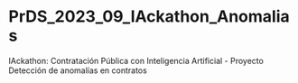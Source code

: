 # PrDS_2023_09_IAckathon_Anomalias
IAckathon: Contratación Pública con Inteligencia Artificial - Proyecto Detección de anomalías en contratos
